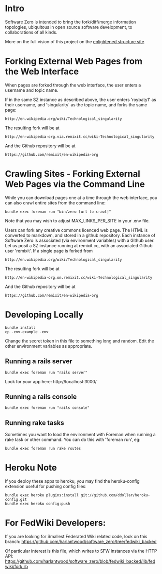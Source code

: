 Intro
=====

Software Zero is intended to bring the fork/diff/merge information topologies,
ubiquitous in open source software development,
to collaborations of all kinds.

More on the full vision of this project on the
[enlightened structure site](http://enlightenedstructure.org/Software_Zero/).

Forking External Web Pages from the Web Interface
=================================================

When pages are forked through the web interface, the user enters a username and topic name.

If in the same SZ instance as described above,
the user enters 'roybaty1' as their username,
and 'singularity' as the topic name, and forks the same page:

    http://en.wikipedia.org/wiki/Technological_singularity

The resulting fork will be at

    http://en-wikipedia-org.via.remixit.cc/wiki-Technological_singularity

And the Github repository will be at

    https://github.com/remixit/en-wikipedia-org

Crawling Sites - Forking External Web Pages via the Command Line
================================================================

While you can download pages one at a time through the web interface,
you can also crawl entire sites from the command line:

    bundle exec foreman run "bin/zero [url to crawl]"

Note that you may wish to adjust MAX_LINKS_PER_SITE in your .env file.

Users can fork any creative commons licenced web page.
The HTML is converted to markdown, and stored in a github repository.
Each instance of Software Zero is associated (via environment variables) with a Github user.
Let us posit a SZ instance running at remixit.cc, with an associated Github user 'remixit'.
If a single page is forked from

    http://en.wikipedia.org/wiki/Technological_singularity

The resulting fork will be at

    http://en-wikipedia-org.on.remixit.cc/wiki-Technological_singularity

And the Github repository will be at

    https://github.com/remixit/en-wikipedia-org

Developing Locally
==================

    bundle install
    cp .env.example .env

Change the secret token in this file to something long and random.
Edit the other environment variables as appropriate.

Running a rails server
----------------------

    bundle exec foreman run "rails server"

Look for your app here: http://localhost:3000/

Running a rails console
-----------------------

    bundle exec foreman run "rails console"

Running rake tasks
------------------

Sometimes you want to load the environment with Foreman when running a rake task or other command.
You can do this with 'foreman run', eg:

    bundle exec foreman run rake routes

Heroku Note
===========

If you deploy these apps to heroku, you may find the heroku-config extension useful for pushing config files:

    bundle exec heroku plugins:install git://github.com/ddollar/heroku-config.git
    bundle exec heroku config:push

For FedWiki Developers:
=======================

If you are looking for Smallest Federated Wiki related code, look on this branch:
https://github.com/harlantwood/software_zero/tree/fedwiki_backed

Of particular interest is this file, which writes to SFW instances via the HTTP API:
https://github.com/harlantwood/software_zero/blob/fedwiki_backed/lib/fedwiki/fork.rb
